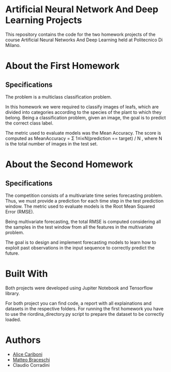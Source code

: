 # Artificial Neural Network And Deep Learning Projects

This repository contains the code for the two homework projects of the course Artificial Neural Networks And Deep Learning held at Politecnico Di Milano.

# About the First Homework

## Specifications 

The problem is a multiclass classification problem. 

In this homework we were required to classify images of leafs, which are divided into categories according to the species of the plant to which they belong. Being a classification problem, given an image, the goal is to predict the correct class label.

The metric used to evaluate models was the Mean Accuracy. The score is computed as
MeanAccuracy = Σ 1≤i≤N(prediction == target) / N , where N is the total number of images in the test set.

# About the Second Homework

## Specifications

The competition consists of a multivariate time series forecasting problem. Thus, we must provide a prediction for each time step in the test prediction window. 
The metric used to evaluate models is the Root Mean Squared Error (RMSE). 

Being multivariate forecasting, the total RMSE is computed considering all the samples in the test window from all the features in the multivariate problem.

The goal is to design and implement forecasting models to learn how to exploit past observations in the input sequence to correctly predict the future. 


# Built With

Both projects were developed using Jupiter Notebook and Tensorflow library.

For both project you can find code, a report with all explainations and datasets in the respective folders. For running the first homework you have to use the riordina_directory.py script to prepare the dataset to be correctly loaded.

# Authors 

* [Alice Cariboni](https://github.com/A1iceCariboni)
* [Matteo Braceschi](https://github.com/matteobraceschi)
* Claudio Corradini
